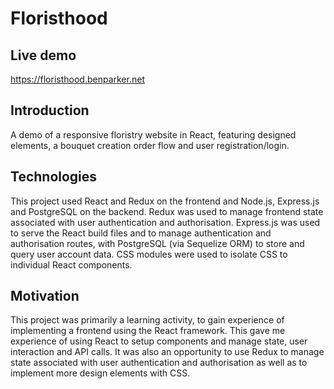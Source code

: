 # Floristhood

## Live demo

https://floristhood.benparker.net

## Introduction

A demo of a responsive floristry website in React, featuring designed elements, a bouquet creation order flow and user registration/login.

## Technologies

This project used React and Redux on the frontend and Node.js, Express.js and PostgreSQL on the backend. Redux was used to manage frontend state associated with user authentication and authorisation. Express.js was used to serve the React build files and to manage authentication and authorisation routes, with PostgreSQL (via Sequelize ORM) to store and query user account data. CSS modules were used to isolate CSS to individual React components.

## Motivation

This project was primarily a learning activity, to gain experience of implementing a frontend using the React framework. This gave me experience of using React to setup components and manage state, user interaction and API calls. It was also an opportunity to use Redux to manage state associated with user authentication and authorisation as well as to implement more design elements with CSS.
